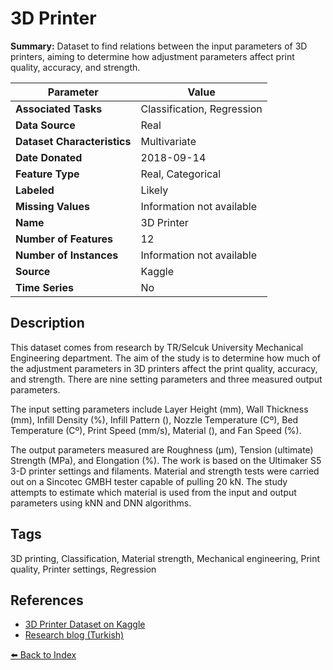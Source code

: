 # 3D Printer

**Summary:** Dataset to find relations between the input parameters of 3D printers, aiming to determine how adjustment parameters affect print quality, accuracy, and strength.

| Parameter | Value |
| --- | --- |
| **Associated Tasks** | Classification, Regression |
| **Data Source** | Real |
| **Dataset Characteristics** | Multivariate |
| **Date Donated** | 2018-09-14 |
| **Feature Type** | Real, Categorical |
| **Labeled** | Likely |
| **Missing Values** | Information not available |
| **Name** | 3D Printer |
| **Number of Features** | 12 |
| **Number of Instances** | Information not available |
| **Source** | Kaggle |
| **Time Series** | No |

## Description

This dataset comes from research by TR/Selcuk University Mechanical Engineering department. The aim of the study is to determine how much of the adjustment parameters in 3D printers affect the print quality, accuracy, and strength. There are nine setting parameters and three measured output parameters.

The input setting parameters include Layer Height (mm), Wall Thickness (mm), Infill Density (%), Infill Pattern (), Nozzle Temperature (Cº), Bed Temperature (Cº), Print Speed (mm/s), Material (), and Fan Speed (%).

The output parameters measured are Roughness (µm), Tension (ultimate) Strength (MPa), and Elongation (%). The work is based on the Ultimaker S5 3-D printer settings and filaments. Material and strength tests were carried out on a Sincotec GMBH tester capable of pulling 20 kN. The study attempts to estimate which material is used from the input and output parameters using kNN and DNN algorithms.

## Tags

3D printing, Classification, Material strength, Mechanical engineering, Print quality, Printer settings, Regression

## References

- [3D Printer Dataset on Kaggle](https://www.kaggle.com/datasets/afumetto/3dprinter)
- [Research blog (Turkish)](https://medium.com/@ahmet17/makina-m%C3%BChendisleri-i%C3%A7in-derin-%C3%B6%C4%9Frenme-3d-printer-veri-setinin-i%CC%87ncelenmesi-6fe1f48e0cdb)

[⬅️ Back to Index](../README.md)
